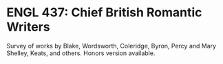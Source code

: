 # ENGL 437: Chief British Romantic Writers

Survey of works by Blake, Wordsworth, Coleridge, Byron, Percy and Mary Shelley, Keats, and others. Honors version available.